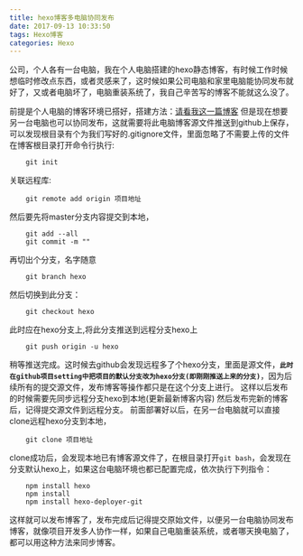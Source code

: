 ```yaml
---
title: hexo博客多电脑协同发布
date: 2017-09-13 10:33:50
tags: Hexo博客
categories: Hexo
---
```

公司，个人各有一台电脑，我在个人电脑搭建的hexo静态博客，有时候工作时候想临时修改点东西，或者灵感来了，这时候如果公司电脑和家里电脑能协同发布就好了，又或者电脑坏了，电脑重装系统了，我自己辛苦写的博客不能就这么没了。

前提是个人电脑的博客环境已搭好，搭建方法：[请看我这一篇博客][1]
    但是现在想要另一台电脑也可以协同发布，这就需要将此电脑博客源文件推送到github上保存，可以发现根目录有个为我们写好的.gitignore文件，里面忽略了不需要上传的文件
在博客根目录打开命令行执行:

        git init
关联远程库:

        git remote add origin 项目地址
然后要先将master分支内容提交到本地，

        git add --all
        git commit -m ""
再切出个分支，名字随意
    
        git branch hexo
然后切换到此分支：

        git checkout hexo
此时应在hexo分支上,将此分支推送到远程分支hexo上
        
        git push origin -u hexo
稍等推送完成。这时候去github会发现远程多了个hexo分支，里面是源文件，**`此时在github项目setting中把项目的默认分支改为hexo分支(即刚刚推送上来的分支)`**，因为后续所有的提交源文件，发布博客等操作都只是在这个分支上进行。
这样以后发布的时候需要先同步远程分支hexo到本地(更新最新博客内容)
然后发布完新的博客后，记得提交源文件到远程分支。
前面部署好以后，在另一台电脑就可以直接clone远程hexo分支到本地，
        
        git clone 项目地址
clone成功后，会发现本地已有博客源文件了，在根目录打开`git bash`，会发现在分支默认hexo上，如果这台电脑环境也都已配置完成，依次执行下列指令：

        npm install hexo
        npm install
        npm install hexo-deployer-git
这样就可以发布博客了，发布完成后记得提交原始文件，以便另一台电脑协同发布博客，就像项目开发多人协作一样，如果自己电脑重装系统，或者哪天换电脑了，都可以用这种方法来同步博客。


  [1]: http://simonenfp.github.io/2016/05/09/Hexo-Github%E6%90%AD%E5%BB%BA%E4%B8%AA%E4%BA%BA%E5%8D%9A%E5%AE%A2/